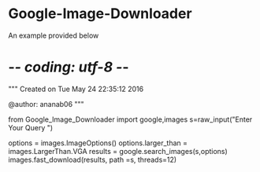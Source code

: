 # Google-Image-Downloader
  An example provided below
  # -*- coding: utf-8 -*-
  """
  Created on Tue May 24 22:35:12 2016

  @author: ananab06
  """

  from Google_Image_Downloader import google,images
  s=raw_input("Enter Your Query ")

  options = images.ImageOptions()
  options.larger_than = images.LargerThan.VGA
  results = google.search_images(s,options)
  images.fast_download(results, path =s, threads=12)
